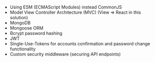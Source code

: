 
* Using ESM (ECMAScript Modules) instead CommonJS
* Model View Controller Architecture (MVC)  (View => React in this solution)
* MongoDB
* Mongoose ORM
* Bcrypt password hashing
* JWT
* Single-Use-Tokens for accounts confirmation and password change functionality
* Custom security middleware (securing API endpoints)

